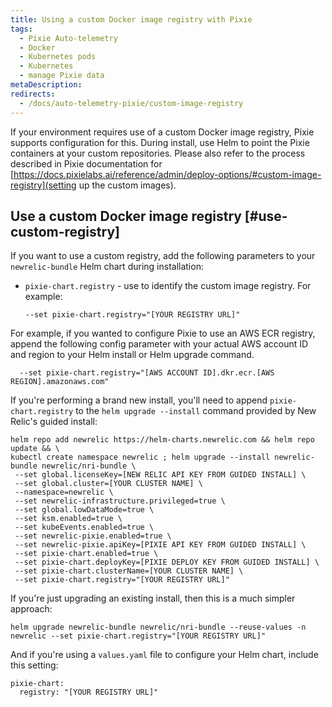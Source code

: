 ```yaml
---
title: Using a custom Docker image registry with Pixie
tags:
  - Pixie Auto-telemetry
  - Docker
  - Kubernetes pods
  - Kubernetes
  - manage Pixie data
metaDescription: 
redirects:
  - /docs/auto-telemetry-pixie/custom-image-registry
---
```


If your environment requires use of a custom Docker image registry, Pixie supports configuration for this. During install, use Helm to point the Pixie containers at your custom repositories. Please also refer to the process described in Pixie documentation for [https://docs.pixielabs.ai/reference/admin/deploy-options/#custom-image-registry](setting up the custom images).

## Use a custom Docker image registry [#use-custom-registry]

If you want to use a custom registry, add the following parameters to your `newrelic-bundle` Helm chart during installation:

* `pixie-chart.registry` - use to identify the custom image registry. For example:

  ```
  --set pixie-chart.registry="[YOUR REGISTRY URL]"
  ```

For example, if you wanted to configure Pixie to use an AWS ECR registry, append the following config parameter with your actual AWS account ID and region to your Helm install or Helm upgrade command.

```
  --set pixie-chart.registry="[AWS ACCOUNT ID].dkr.ecr.[AWS REGION].amazonaws.com"
```


If you're performing a brand new install, you'll need to append `pixie-chart.registry` to the `helm upgrade --install` command provided by New Relic's guided install:

```
helm repo add newrelic https://helm-charts.newrelic.com && helm repo update && \
kubectl create namespace newrelic ; helm upgrade --install newrelic-bundle newrelic/nri-bundle \
 --set global.licenseKey=[NEW RELIC API KEY FROM GUIDED INSTALL] \
 --set global.cluster=[YOUR CLUSTER NAME] \
 --namespace=newrelic \
 --set newrelic-infrastructure.privileged=true \
 --set global.lowDataMode=true \
 --set ksm.enabled=true \
 --set kubeEvents.enabled=true \
 --set newrelic-pixie.enabled=true \
 --set newrelic-pixie.apiKey=[PIXIE API KEY FROM GUIDED INSTALL] \
 --set pixie-chart.enabled=true \
 --set pixie-chart.deployKey=[PIXIE DEPLOY KEY FROM GUIDED INSTALL] \
 --set pixie-chart.clusterName=[YOUR CLUSTER NAME] \
 --set pixie-chart.registry="[YOUR REGISTRY URL]"
 ```

If you're just upgrading an existing install, then this is a much simpler approach:

```
helm upgrade newrelic-bundle newrelic/nri-bundle --reuse-values -n newrelic --set pixie-chart.registry="[YOUR REGISTRY URL]"
```

And if you're using a `values.yaml` file to configure your Helm chart, include this setting:

```
pixie-chart:
  registry: "[YOUR REGISTRY URL]"
```
